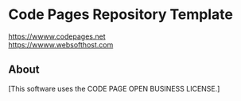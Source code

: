 # Code Pages Repository Template

https://wwww.codepages.net  
https://wwww.websofthost.com

## About

[This software uses the CODE PAGE OPEN BUSINESS LICENSE.]
